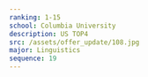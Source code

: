 ```yaml
---
ranking: 1-15
school: Columbia University
description: US TOP4
src: /assets/offer_update/108.jpg
major: Linguistics
sequence: 19
---
```

